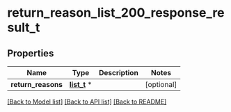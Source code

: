 # return_reason_list_200_response_result_t

## Properties
Name | Type | Description | Notes
------------ | ------------- | ------------- | -------------
**return_reasons** | [**list_t**](order_financial_status_list_200_response_result_order_financial_statuses_inner.md) \* |  | [optional] 

[[Back to Model list]](../README.md#documentation-for-models) [[Back to API list]](../README.md#documentation-for-api-endpoints) [[Back to README]](../README.md)


